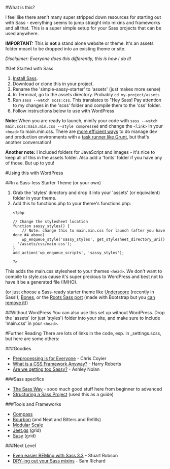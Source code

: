 #What is this?

I feel like there aren't many super stripped down resources for starting out with Sass - everything seems to jump straight into mixins and frameworks and all that. This is a super simple setup for your Sass projects that can be used anywhere.

**IMPORTANT:** This is **not** a stand alone website or theme. It's an assets folder meant to be dropped into an existing theme or site.

_Disclaimer: Everyone does this differently, this is how I do it!_

#Get Started with Sass

1. [Install Sass](http://sass-lang.com/install).
2. Download or clone this in your project.
3. Rename the 'simple-sassy-starter' to 'assets' (just makes more sense)
3. In Terminal, go to the assets directory. Probably ```cd my-project/assets```
4. Run ```sass --watch scss:css```. This translates to "Hey Sass! Pay attention to my changes in the 'scss' folder and compile them to the 'css' folder.
5. Follow instructions below to use with WordPress

**Note:** When you are ready to launch, minify your code with ```sass --watch main.scss:main.min.css --style compressed``` and change the ```<link>``` in your ```<head>``` to main.min.css. There are [more efficient ways](http://addyosmani.com/blog/environment-specific-builds-with-grunt-gulp-or-broccoli/) to do manage dev and production environments with a [task runner like Grunt](http://blog.cozycloud.cc/technic/2014/06/18/task-runners-comparison/), but that's another conversation!

**Another note:** I included folders for JavaScript and images - it's nice to keep all of this in the assets folder. Also add a 'fonts' folder if you have any of those. But up to you!

#Using this with WordPress

##In a Sass-less Starter Theme (or your own)
1. Grab the 'styles' directory and drop it into your 'assets' (or equivalent) folder in your theme.
2. Add this to functions.php to your theme's functions.php:
	```
	<?php

	// Change the stylesheet location
	function sassy_styles() {
		// Note: change this to main.min.css for launch (after you have done #4 above)
		wp_enqueue_style('sassy_styles', get_stylesheet_directory_uri() . '/assets/css/main.css');
	}
	add_action('wp_enqueue_scripts', 'sassy_styles');

	?>

This adds the main.css stylesheet to your themes ```<head>```. We don't want to compile to style.css cause it's super precious to WordPress and best not to have it be a generated file (IMHO).

(or just choose a Sass-ready starter theme like [Underscore]() (recently in Sass!), [Bones](http://themble.com/bones), or the [Roots Sass port](https://github.com/roots/roots-sass) (made with Bootstrap but you [can remove it](http://benword.com/using-roots-theme-without-bootstrap/)))

##Without WordPress
You can also use this set up without WordPress. Drop the 'assets' (or just 'styles') folder into your site, and make sure to include 'main.css' in your ```<head>```.


#Further Reading
There are lots of links in the code, esp. in _settings.scss, but here are some others:

###Goodies

* [Preprocessing is for Everyone](http://aneventapart.com/news/post/preprocessing-is-for-everybody-chris-coyier-an-event-apart-video-css-sass) - Chris Coyier
* [What is a CSS Framework Anyway?](http://vimeo.com/95734680) - Harry Roberts
* [Are we getting too Sassy?](http://ashleynolan.co.uk/blog/are-we-getting-too-sassy) - Ashley Nolan

###Sass specifics

* [The Sass Way](http://thesassway.com/) - sooo much good stuff here from beginner to advanced
* [Structuring a Sass Project](http://thesassway.com/beginner/how-to-structure-a-sass-project) (used this as a guide)

###Tools and Frameworks

* [Compass](http://compassapp.com)
* [Bourbon](http://bourbon.io) (and Neat and Bitters and Refills)
* [Modular Scale](https://github.com/Team-Sass/modular-scale)
* [Jeet.gs](http://jeet.gs) (grid)
* [Susy](http://susy.oddbird.net) (grid)

###Next Level

* [Even easier BEMing with Sass 3.3](http://www.alwaystwisted.com/post.php?s=2014-02-27-even-easier-bem-ing-with-sass-33) - Stuart Robson
* [DRY-ing out your Sass mixins](http://alistapart.com/article/dry-ing-out-your-sass-mixins) - Sam Richard